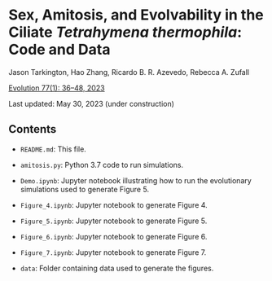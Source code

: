 # Sex, Amitosis, and Evolvability in the Ciliate *Tetrahymena thermophila*: Code and Data

Jason Tarkington, Hao Zhang, Ricardo B. R. Azevedo, Rebecca A. Zufall

[Evolution 77(1): 36–48, 2023](https://academic.oup.com/evolut/article/77/1/36/6873695)

Last updated: May 30, 2023 (under construction)

## Contents

* `README.md`: This file.

* `amitosis.py`: Python 3.7 code to run simulations.

* `Demo.ipynb`: Jupyter notebook illustrating how to run the evolutionary
  simulations used to generate Figure 5.

* `Figure_4.ipynb`: Jupyter notebook to generate Figure 4.

* `Figure_5.ipynb`: Jupyter notebook to generate Figure 5.

* `Figure_6.ipynb`: Jupyter notebook to generate Figure 6.

* `Figure_7.ipynb`: Jupyter notebook to generate Figure 7.

* `data`: Folder containing data used to generate the figures.